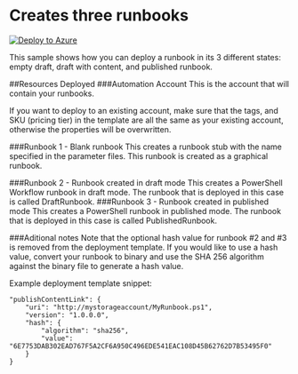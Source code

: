 # Creates three runbooks

[![Deploy to Azure](http://azuredeploy.net/deploybutton.png)](https://portal.azure.com/#create/Microsoft.Template/uri/https%3A%2F%2Fraw.githubusercontent.com%2Fazureautomation%2Fautomation-packs%2Fmaster%2F101-sample-deploy-automation-resources%2Fsample-deploy-runbooks%2FdeployRunbooks.json)

This sample shows how you can deploy a runbook in its 3 different states: empty draft, draft with content, and published runbook.

##Resources Deployed
###Automation Account
This is the account that will contain your runbooks.

If you want to deploy to an existing account, make sure that the tags, and SKU (pricing tier) in the template are all the same as your existing account, otherwise the properties will be overwritten.

###Runbook 1 - Blank runbook
This creates a runbook stub with the name specified in the parameter files. This runbook is created as a graphical runbook.

###Runbook 2 - Runbook created in draft mode
This creates a PowerShell Workflow runbook in draft mode. The runbook that is deployed in this case is called DraftRunbook.
###Runbook 3 - Runbook created in published mode
This creates a PowerShell runbook in published mode. The runbook that is deployed in this case is called PublishedRunbook.

###Aditional notes
Note that the optional hash value for runbook #2 and #3 is removed from the deployment template. If you would like to use a hash value, convert your runbook to binary and use the SHA 256 algorithm against the binary file to generate a hash value.

Example deployment template snippet:

    "publishContentLink": {
        "uri": "http://mystorageaccount/MyRunbook.ps1",
        "version": "1.0.0.0",
        "hash": {
            "algorithm": "sha256",
            "value": "6E7753DAB302EAD767F5A2CF6A950C496EDE541EAC108D45B62762D7B53495F0"
        }
    }
